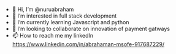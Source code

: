 - 👋 Hi, I’m @nuruabraham
- 👀 I’m interested in full stack development
- 🌱 I’m currently learning Javascript and python
- 💞️ I’m looking to collaborate on innovation of payment gatways
- 📫 How to reach me my linkedIn https://www.linkedin.com/in/abrahaman-msofe-917687229/

<!---
nuruabraham/nuruabraham is a ✨ special ✨ repository because its `README.md` (this file) appears on your GitHub profile.
You can click the Preview link to take a look at your changes.
--->
